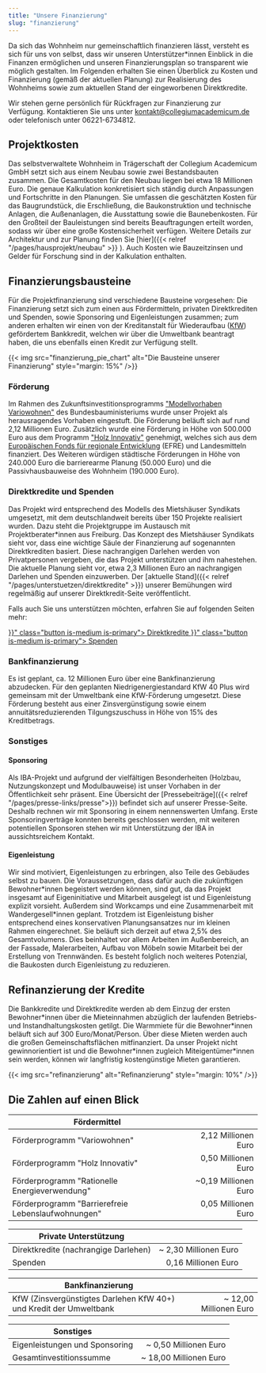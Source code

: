 ```yaml
---
title: "Unsere Finanzierung"
slug: "finanzierung"
---
```


Da sich das Wohnheim nur gemeinschaftlich finanzieren lässt, versteht
es sich für uns von selbst, dass wir unseren Unterstützer*innen
Einblick in die Finanzen ermöglichen und unseren Finanzierungsplan so
transparent wie möglich gestalten. Im Folgenden erhalten Sie einen
Überblick zu Kosten und Finanzierung (gemäß der aktuellen Planung) zur
Realisierung des Wohnheims sowie zum aktuellen Stand der eingeworbenen
Direktkredite.

Wir stehen gerne persönlich für Rückfragen zur Finanzierung zur
Verfügung. Kontaktieren Sie uns unter
[kontakt@collegiumacademicum.de](mailto:kontakt@collegiumacademicum.de)
oder telefonisch unter 06221-6734812.

## Projektkosten

Das selbstverwaltete Wohnheim in Trägerschaft der Collegium Academicum GmbH
setzt sich aus einem Neubau sowie zwei Bestandsbauten zusammen. Die Gesamtkosten
für den Neubau liegen bei etwa 18 Millionen Euro. Die genaue Kalkulation
konkretisiert sich ständig durch Anpassungen und Fortschritte in den Planungen.
Sie umfassen die geschätzten Kosten für das Baugrundstück, die Erschließung, die
Baukonstruktion und technische Anlagen, die Außenanlagen, die Ausstattung sowie
die Baunebenkosten. Für den Großteil der Bauleistungen sind bereits
Beauftragungen erteilt worden, sodass wir über eine große Kostensicherheit
verfügen. Weitere Details zur Architektur und zur Planung finden Sie
[hier]({{< relref "/pages/hausprojekt/neubau"  >}} ). Auch Kosten wie Bauzeitzinsen und Gelder für
Forschung sind in der Kalkulation enthalten.

## Finanzierungsbausteine

Für die Projektfinanzierung sind verschiedene Bausteine vorgesehen: Die
Finanzierung setzt sich zum einen aus Fördermitteln, privaten
Direktkrediten und Spenden, sowie Sponsoring und Eigenleistungen zusammen; zum anderen erhalten
wir einen von der Kreditanstalt für Wiederaufbau ([KfW](https://de.wikipedia.org/wiki/KfW))
gefördertem Bankkredit, welchen wir über die Umweltbank beantragt haben, die uns
ebenfalls einen Kredit zur Verfügung stellt.

{{< img src="finanzierung_pie_chart" alt="Die Bausteine unserer Finanzierung" style="margin: 15%" />}}

### Förderung

Im Rahmen des Zukunftsinvestitionsprogramms ["Modellvorhaben
Variowohnen"](https://www.forschungsinitiative.de/variowohnungen/06-foerderprogramm/)
des Bundesbauministeriums wurde unser Projekt als herausragendes Vorhaben
eingestuft. Die Förderung beläuft sich auf rund 2,12 Millionen Euro. Zusätzlich
wurde eine Förderung in Höhe von 500.000 Euro aus dem Programm ["Holz
Innovativ"](https://efre-bw.de/foerderaufruf/aufruf-zum-foerderprogramm-holz-innovativ/)
genehmigt, welches sich aus dem [Europäischen Fonds für regionale
Entwicklung](https://ec.europa.eu/regional_policy/de/funding/erdf/) (EFRE) und
Landesmitteln finanziert. Des Weiteren würdigen städtische Förderungen in Höhe
von 240.000 Euro die barrierearme Planung (50.000 Euro) und die
Passivhausbauweise des Wohnheim (190.000 Euro).

### Direktkredite und Spenden

Das Projekt wird entsprechend des Modells des Mietshäuser Syndikats
umgesetzt, mit dem deutschlandweit bereits über 150 Projekte
realisiert wurden. Dazu steht die Projektgruppe im Austausch mit
Projektberater*innen aus Freiburg. Das Konzept des Mietshäuser
Syndikats sieht vor, dass eine wichtige Säule der Finanzierung auf
sogenannten Direktkrediten basiert. Diese nachrangigen Darlehen werden
von Privatpersonen vergeben, die das Projekt unterstützen und ihm
nahestehen. Die aktuelle Planung sieht vor, etwa 2,3 Millionen Euro
an nachrangigen Darlehen und Spenden einzuwerben. Der [aktuelle Stand]({{< relref "/pages/unterstuetzen/direktkredite" >}})
unserer Bemühungen wird regelmäßig auf unserer Direktkredit-Seite veröffentlicht.

Falls auch Sie uns unterstützen möchten, erfahren Sie auf folgenden Seiten mehr:

<div class="buttons is-centered">
    <a href="{{< relref "/pages/unterstuetzen/direktkredite" >}}" class="button is-medium is-primary">
        <span class="icon">
            <i class="icon-heart"></i>
        </span>
        <span>Direktkredite</span>
    </a>
    <a href="{{< relref "/pages/unterstuetzen/spenden" >}}" class="button is-medium is-primary">
        <span class="icon">
            <i class="icon-heart"></i>
        </span>
        <span>Spenden</span>
    </a>
</div>

### Bankfinanzierung

Es ist geplant, ca. 12 Millionen Euro über eine Bankfinanzierung abzudecken. Für
den geplanten Niedrigenergiestandard KfW 40 Plus wird gemeinsam mit der
Umweltbank eine KfW-Förderung umgesetzt. Diese Förderung besteht aus einer
Zinsvergünstigung sowie einem annuitätsreduzierenden Tilgungszuschuss in Höhe
von 15% des Kreditbetrags.

### Sonstiges



#### Sponsoring

Als IBA-Projekt und aufgrund der vielfältigen Besonderheiten (Holzbau,
Nutzungskonzept und Modulbauweise) ist unser Vorhaben in der
Öffentlichkeit sehr präsent. Eine Übersicht der [Pressebeiträge]({{< relref "/pages/presse-links/presse">}}) befindet sich auf unserer Presse-Seite. Deshalb rechnen wir mit Sponsoring in einem nennenswerten Umfang. Erste Sponsoringverträge konnten bereits geschlossen werden, mit weiteren potentiellen Sponsoren stehen wir mit Unterstützung der IBA in aussichtsreichem Kontakt.

#### Eigenleistung

Wir sind motiviert, Eigenleistungen zu erbringen, also Teile des Gebäudes selbst
zu bauen. Die Voraussetzungen, dass dafür auch die zukünftigen Bewohner\*innen
begeistert werden können, sind gut, da das Projekt insgesamt auf Eigeninitiative
und Mitarbeit ausgelegt ist und Eigenleistung explizit vorsieht. Außerdem
sind Workcamps und eine Zusammenarbeit mit Wandergesell\*innen
geplant. Trotzdem ist Eigenleistung bisher entsprechend eines
konservativen Planungsansatzes nur im kleinen Rahmen eingerechnet. Sie
beläuft sich derzeit auf etwa 2,5% des Gesamtvolumens. Dies beinhaltet
vor allem Arbeiten im Außenbereich, an der Fassade, Malerarbeiten, Aufbau von Möbeln
sowie Mitarbeit bei der Erstellung von Trennwänden. Es besteht
folglich noch weiteres Potenzial, die Baukosten durch Eigenleistung zu
reduzieren.

## Refinanzierung der Kredite

Die Bankkredite und Direktkredite werden ab dem Einzug der ersten
Bewohner\*innen über die Mieteinnahmen abzüglich der laufenden
Betriebs- und Instandhaltungskosten getilgt. Die Warmmiete für die
Bewohner\*innen beläuft sich auf 300 Euro/Monat/Person. Über diese Mieten werden
auch die großen Gemeinschaftsflächen mitfinanziert. Da unser Projekt nicht
gewinnorientiert ist und die Bewohner\*innen zugleich Miteigentümer\*innen
sein werden, können wir langfristig kostengünstige Mieten garantieren.

{{< img src="refinanzierung" alt="Refinanzierung" style="margin: 10%" />}}

## Die Zahlen auf einen Blick

Fördermittel | |
--- | ---:
Förderprogramm "Variowohnen" | 2,12 Millionen Euro
Förderprogramm "Holz Innovativ" | 0,50 Millionen Euro
Förderprogramm "Rationelle Energieverwendung" | ~0,19 Millionen Euro
Förderprogramm "Barrierefreie Lebenslaufwohnungen" | 0,05 Millionen Euro

Private Unterstützung | |
--- | ---:
Direktkredite (nachrangige Darlehen) | ~ 2,30 Millionen Euro
Spenden | 0,16 Millionen Euro

Bankfinanzierung | |
--- | ---:
KfW (Zinsvergünstigtes Darlehen KfW 40+) und Kredit der Umweltbank | ~ 12,00 Millionen Euro

Sonstiges | |
--- | ---:
Eigenleistungen und Sponsoring| ~ 0,50 Millionen Euro
Gesamtinvestitionssumme | ~ 18,00 Millionen Euro
